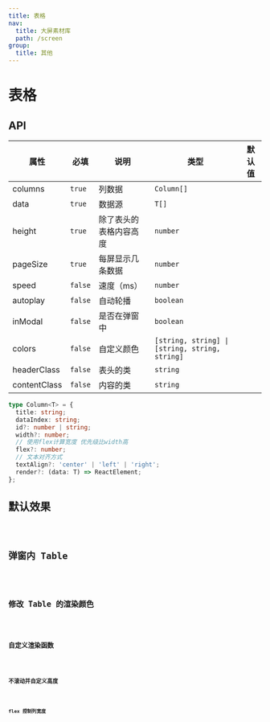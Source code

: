 ```yaml
---
title: 表格
nav:
  title: 大屏素材库
  path: /screen
group:
  title: 其他
---
```


# 表格

## API

| 属性         | 必填    | 说明                   | 类型                                           | 默认值 |
| ------------ | ------- | ---------------------- | ---------------------------------------------- | ------ |
| columns      | `true`  | 列数据                 | `Column[]`                                     |        |
| data         | `true`  | 数据源                 | `T[]`                                          |        |
| height       | `true`  | 除了表头的表格内容高度 | `number`                                       |        |
| pageSize     | `true`  | 每屏显示几条数据       | `number`                                       |        |
| speed        | `false` | 速度（ms）             | `number`                                       |        |
| autoplay     | `false` | 自动轮播               | `boolean`                                      |        |
| inModal      | `false` | 是否在弹窗中           | `boolean`                                      |        |
| colors       | `false` | 自定义颜色             | `[string, string] \| [string, string, string]` |        |
| headerClass  | `false` | 表头的类               | `string`                                       |        |
| contentClass | `false` | 内容的类               | `string`                                       |        |

```ts
type Column<T> = {
  title: string;
  dataIndex: string;
  id?: number | string;
  width?: number;
  // 使用flex计算宽度 优先级比width高
  flex?: number;
  // 文本对齐方式
  textAlign?: 'center' | 'left' | 'right';
  render?: (data: T) => ReactElement;
};
```

## 默认效果

<code src="../../example/TableDemo/demo1.tsx" background="#040727">

## 弹窗内 Table

<code src="../../example/TableDemo/demo2.tsx" background="#040727">

## 修改 Table 的渲染颜色

<code src="../../example/TableDemo/demo3.tsx" background="#040727">

## 自定义渲染函数

<code src="../../example/TableDemo/demo4.tsx" background="#040727">

## 不滚动并自定义高度

<code src="../../example/TableDemo/demo5.tsx" background="#040727">

## flex 控制列宽度

<code src="../../example/TableDemo/demo6.tsx" background="#040727">
